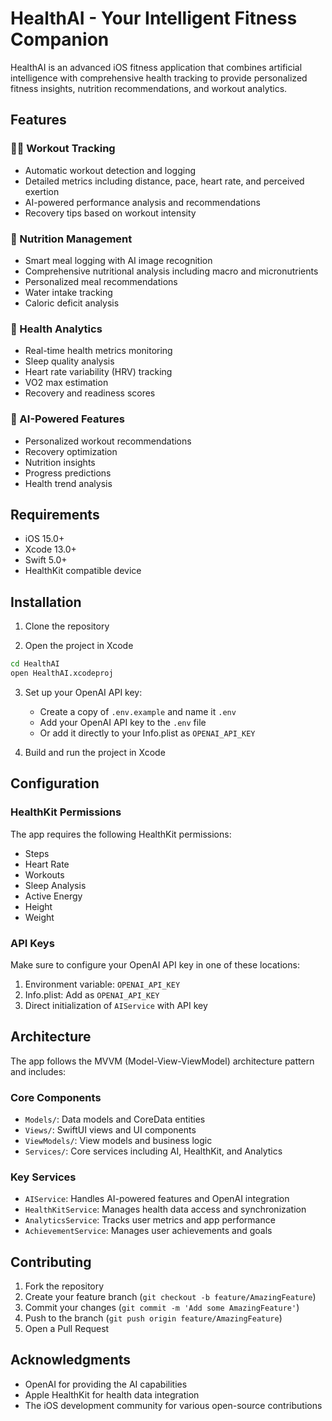 # HealthAI - Your Intelligent Fitness Companion

HealthAI is an advanced iOS fitness application that combines artificial intelligence with comprehensive health tracking to provide personalized fitness insights, nutrition recommendations, and workout analytics.

## Features

### 🏃‍♂️ Workout Tracking
- Automatic workout detection and logging
- Detailed metrics including distance, pace, heart rate, and perceived exertion
- AI-powered performance analysis and recommendations
- Recovery tips based on workout intensity

### 🍎 Nutrition Management
- Smart meal logging with AI image recognition
- Comprehensive nutritional analysis including macro and micronutrients
- Personalized meal recommendations
- Water intake tracking
- Caloric deficit analysis

### 💪 Health Analytics
- Real-time health metrics monitoring
- Sleep quality analysis
- Heart rate variability (HRV) tracking
- VO2 max estimation
- Recovery and readiness scores

### 🤖 AI-Powered Features
- Personalized workout recommendations
- Recovery optimization
- Nutrition insights
- Progress predictions
- Health trend analysis

## Requirements

- iOS 15.0+
- Xcode 13.0+
- Swift 5.0+
- HealthKit compatible device

## Installation

1. Clone the repository


2. Open the project in Xcode
```bash
cd HealthAI
open HealthAI.xcodeproj
```

3. Set up your OpenAI API key:
   - Create a copy of `.env.example` and name it `.env`
   - Add your OpenAI API key to the `.env` file
   - Or add it directly to your Info.plist as `OPENAI_API_KEY`

4. Build and run the project in Xcode

## Configuration

### HealthKit Permissions
The app requires the following HealthKit permissions:
- Steps
- Heart Rate
- Workouts
- Sleep Analysis
- Active Energy
- Height
- Weight

### API Keys
Make sure to configure your OpenAI API key in one of these locations:
1. Environment variable: `OPENAI_API_KEY`
2. Info.plist: Add as `OPENAI_API_KEY`
3. Direct initialization of `AIService` with API key

## Architecture

The app follows the MVVM (Model-View-ViewModel) architecture pattern and includes:

### Core Components
- `Models/`: Data models and CoreData entities
- `Views/`: SwiftUI views and UI components
- `ViewModels/`: View models and business logic
- `Services/`: Core services including AI, HealthKit, and Analytics

### Key Services
- `AIService`: Handles AI-powered features and OpenAI integration
- `HealthKitService`: Manages health data access and synchronization
- `AnalyticsService`: Tracks user metrics and app performance
- `AchievementService`: Manages user achievements and goals

## Contributing

1. Fork the repository
2. Create your feature branch (`git checkout -b feature/AmazingFeature`)
3. Commit your changes (`git commit -m 'Add some AmazingFeature'`)
4. Push to the branch (`git push origin feature/AmazingFeature`)
5. Open a Pull Request


## Acknowledgments

- OpenAI for providing the AI capabilities
- Apple HealthKit for health data integration
- The iOS development community for various open-source contributions

